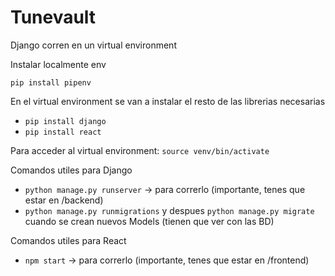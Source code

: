 # Tunevault

Django corren en un virtual environment

Instalar localmente env

``pip install pipenv``

En el virtual environment se van a instalar el resto de las librerias necesarias
- ``pip install django``
- ``pip install react``

Para acceder al virtual environment: ``source venv/bin/activate``

Comandos utiles para Django
- ``python manage.py runserver`` -> para correrlo (importante, tenes que estar en /backend)
- ``python manage.py runmigrations`` y despues ``python manage.py migrate`` cuando se crean nuevos Models (tienen que ver con las BD)

Comandos utiles para React
- ``npm start`` -> para correrlo (importante, tenes que estar en /frontend)

